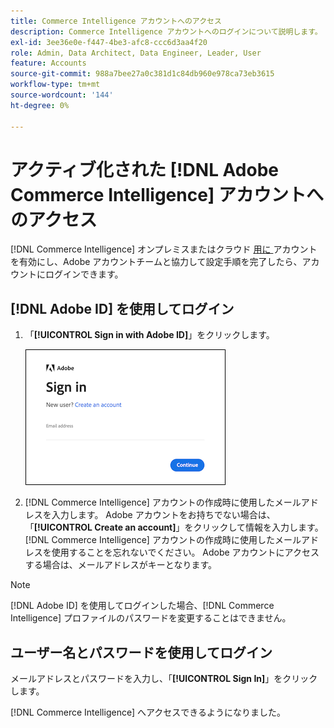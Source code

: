```yaml
---
title: Commerce Intelligence アカウントへのアクセス
description: Commerce Intelligence アカウントへのログインについて説明します。
exl-id: 3ee36e0e-f447-4be3-afc8-ccc6d3aa4f20
role: Admin, Data Architect, Data Engineer, Leader, User
feature: Accounts
source-git-commit: 988a7bee27a0c381d1c84db960e978ca73eb3615
workflow-type: tm+mt
source-wordcount: '144'
ht-degree: 0%

---
```


# アクティブ化された [!DNL Adobe Commerce Intelligence] アカウントへのアクセス

[!DNL Commerce Intelligence] オンプレミスまたはクラウド [ 用に ](../getting-started/onpremise-activation.md) アカウントを有効にし、Adobe アカウントチームと協力して設定手順を完了したら、アカウントにログインできます。

## [!DNL Adobe ID] を使用してログイン

1. 「**[!UICONTROL Sign in with Adobe ID]**」をクリックします。

   ![ アドビへのログイン ](../assets/sign-in-adobe.png)

1. [!DNL Commerce Intelligence] アカウントの作成時に使用したメールアドレスを入力します。 Adobe アカウントをお持ちでない場合は、「**[!UICONTROL Create an account]**」をクリックして情報を入力します。 [!DNL Commerce Intelligence] アカウントの作成時に使用したメールアドレスを使用することを忘れないでください。 Adobe アカウントにアクセスする場合は、メールアドレスがキーとなります。

>[!NOTE]
>
>[!DNL Adobe ID] を使用してログインした場合、[!DNL Commerce Intelligence] プロファイルのパスワードを変更することはできません。

## ユーザー名とパスワードを使用してログイン

メールアドレスとパスワードを入力し、「**[!UICONTROL Sign In]**」をクリックします。

[!DNL Commerce Intelligence] へアクセスできるようになりました。
